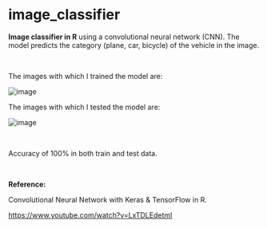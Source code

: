 # image_classifier
**Image classifier in R** using a convolutional neural network (CNN). The model predicts the category (plane, car, bicycle) of the vehicle in the image.

<br/>

The images with which I trained the model are:

![image](https://github.com/danielsimon4/image_classifier/assets/155323325/0305f5a4-c449-4c13-ab03-7e843e15698d)


The images with which I tested the model are:

![image](https://github.com/danielsimon4/image_classifier/assets/155323325/823e9a8f-ad59-4163-895d-9bf4e9534591)

<br/>

Accuracy of 100% in both train and test data.

<br/>

**Reference:**

Convolutional Neural Network with Keras & TensorFlow in R.

https://www.youtube.com/watch?v=LxTDLEdetmI
